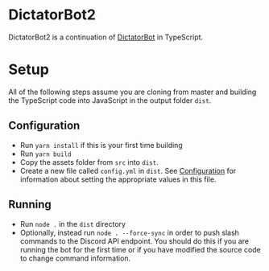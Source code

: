 # DictatorBot2
DictatorBot2 is a continuation of [DictatorBot](https://github.com/CodexScript/DictatorBot) in TypeScript.

# Setup
All of the following steps assume you are cloning from master and building the TypeScript code into JavaScript in the output folder `dist`.
## Configuration
* Run `yarn install` if this is your first time building
* Run `yarn build`
* Copy the assets folder from `src` into `dist`. 
* Create a new file called `config.yml` in `dist`. See [Configuration](https://github.com/CodexScript/DictatorBot2/wiki/Configuration) for information about setting the appropriate values in this file.
## Running
* Run `node .` in the `dist` directory
* Optionally, instead run `node . --force-sync` in order to push slash commands to the Discord API endpoint. You should do this if you are running the bot for the first time or if you have modified the source code to change command information.